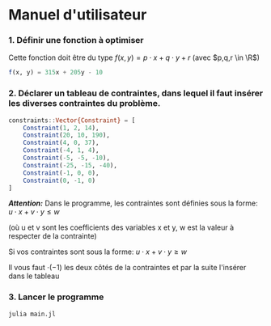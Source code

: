 # Manuel d'utilisateur

### 1. Définir une fonction à optimiser

Cette fonction doit être du type $f(x,y) = p \cdot x + q \cdot y + r$ (avec $p,q,r \in \R$)

```julia
f(x, y) = 315x + 205y - 10
```

### 2. Déclarer un tableau de contraintes, dans lequel il faut insérer les diverses contraintes du problème.

```julia
constraints::Vector{Constraint} = [
    Constraint(1, 2, 14),
    Constraint(20, 10, 190),
    Constraint(4, 0, 37),
    Constraint(-4, 1, 4),
    Constraint(-5, -5, -10),
    Constraint(-25, -15, -40),
    Constraint(-1, 0, 0),
    Constraint(0, -1, 0)
]
```

**_Attention:_**
Dans le programme, les contraintes sont définies sous la forme: $u \cdot x + v \cdot y \leqslant w$

(où u et v sont les coefficients des variables x et y, w est la valeur à respecter de la contrainte)

Si vos contraintes sont sous la forme: $u \cdot x + v \cdot y \geqslant w$

Il vous faut $\cdot(-1)$ les deux côtés de la contraintes et par la suite l'insérer dans le tableau

### 3. Lancer le programme

```bash
julia main.jl
```
